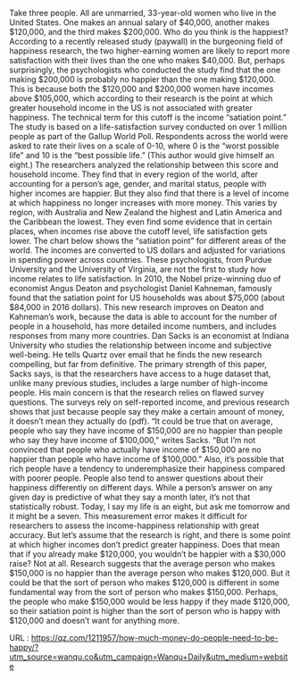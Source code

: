   Take three people. All are unmarried, 33-year-old women who live in the United States. One makes an annual salary of $40,000, another makes $120,000, and the third makes $200,000. Who do you think is the happiest? 
   According to a recently released study (paywall) in the burgeoning field of happiness research, the two higher-earning women are likely to report more satisfaction with their lives than the one who makes $40,000. But, perhaps surprisingly, the psychologists who conducted the study find that the one making $200,000 is probably no happier than the one making $120,000. This is because both the $120,000 and $200,000 women have incomes above $105,000, which according to their research is the point at which greater household income in the US is not associated with greater happiness. The technical term for this cutoff is the income “satiation point.” 
   The study is based on a life-satisfaction survey conducted on over 1 million people as part of the Gallup World Poll. Respondents across the world were asked to rate their lives on a scale of 0-10, where 0 is the “worst possible life” and 10 is the “best possible life.” (This author would give himself an eight.) 
   The researchers analyzed the relationship between this score and household income. They find that in every region of the world, after accounting for a person’s age, gender, and marital status, people with higher incomes are happier. But they also find that there is a level of income at which happiness no longer increases with more money. This varies by region, with Australia and New Zealand the highest and Latin America and the Caribbean the lowest. They even find some evidence that in certain places, when incomes rise above the cutoff level, life satisfaction gets lower. 
   The chart below shows the “satiation point” for different areas of the world. The incomes are converted to US dollars and adjusted for variations in spending power across countries. 
   These psychologists, from Purdue University and the University of Virginia, are not the first to study how income relates to life satisfaction. In 2010, the Nobel prize-winning duo of economist Angus Deaton and psychologist Daniel Kahneman, famously found that the satiation point for US households was about $75,000 (about $84,000 in 2016 dollars). This new research improves on Deaton and Kahneman’s work, because the data is able to account for the number of people in a household, has more detailed income numbers, and includes responses from many more countries. 
   Dan Sacks is an economist at Indiana University who studies the relationship between income and subjective well-being. He tells Quartz over email that he finds the new research compelling, but far from definitive. The primary strength of this paper, Sacks says, is that the researchers have access to a huge dataset that, unlike many previous studies, includes a large number of high-income people. His main concern is that the research relies on flawed survey questions. 
   The surveys rely on self-reported income, and previous research shows that just because people say they make a certain amount of money, it doesn’t mean they actually do (pdf). “It could be true that on average, people who say they have income of $150,000 are no happier than people who say they have income of $100,000,” writes Sacks. “But I’m not convinced that people who actually have income of $150,000 are no happier than people who have income of $100,000.” Also, it’s possible that rich people have a tendency to underemphasize their happiness compared with poorer people. 
   People also tend to answer questions about their happiness differently on different days. While a person’s answer on any given day is predictive of what they say a month later, it’s not that statistically robust. Today, I say my life is an eight, but ask me tomorrow and it might be a seven. This measurement error makes it difficult for researchers to assess the income-happiness relationship with great accuracy. 
   But let’s assume that the research is right, and there is some point at which higher incomes don’t predict greater happiness. Does that mean that if you already make $120,000, you wouldn’t be happier with a $30,000 raise? 
   Not at all. Research suggests that the average person who makes $150,000 is no happier than the average person who makes $120,000. But it could be that the sort of person who makes $120,000 is different in some fundamental way from the sort of person who makes $150,000. Perhaps, the people who make $150,000 would be less happy if they made $120,000, so their satiation point is higher than the sort of person who is happy with $120,000 and doesn’t want for anything more. 
  
 URL : https://qz.com/1211957/how-much-money-do-people-need-to-be-happy/?utm_source=wanqu.co&utm_campaign=Wanqu+Daily&utm_medium=website